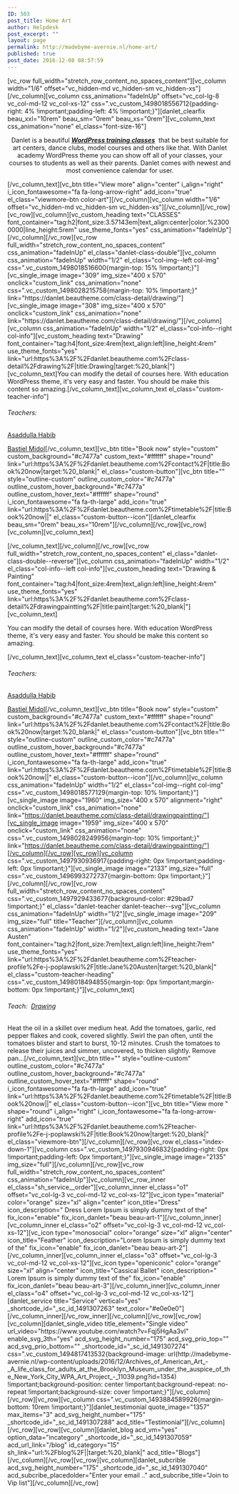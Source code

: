 ```yaml
---
ID: 503
post_title: Home Art
author: Helpdesk
post_excerpt: ""
layout: page
permalink: http://madebyme-avernie.nl/home-art/
published: true
post_date: 2016-12-08 08:57:59
---
```

[vc_row full_width="stretch_row_content_no_spaces_content"][vc_column width="1/6" offset="vc_hidden-md vc_hidden-sm vc_hidden-xs"][/vc_column][vc_column css_animation="fadeInUp" offset="vc_col-lg-8 vc_col-md-12 vc_col-xs-12" css=".vc_custom_1498018556712{padding-right: 4% !important;padding-left: 4% !important;}"][danlet_clearfix beau_xxl="10rem" beau_sm="0rem" beau_xs="0rem"][vc_column_text css_animation="none" el_class="font-size-16"]
<p style="text-align: center;">Danlet is a beautiful <em><strong><a href="http://danlet.beautheme.com/home-3-wordpress-training-classes/" target="_blank" rel="noopener noreferrer">WordPress training classes</a></strong> </em> that be best suitable for art centers, dance clubs, model courses and others like that. With Danlet academy WordPress theme you can show off all of your classes, your courses to students as well as their parents. Danlet comes with newest and most convenience calendar for user.</p>
[/vc_column_text][vc_btn title="View more" align="center" i_align="right" i_icon_fontawesome="fa fa-long-arrow-right" add_icon="true" el_class="viewmore-btn color-art"][/vc_column][vc_column width="1/6" offset="vc_hidden-md vc_hidden-sm vc_hidden-xs"][/vc_column][/vc_row][vc_row][vc_column][vc_custom_heading text="CLASSES" font_container="tag:h2|font_size:3.57143em|text_align:center|color:%23000000|line_height:5rem" use_theme_fonts="yes" css_animation="fadeInUp"][/vc_column][/vc_row][vc_row full_width="stretch_row_content_no_spaces_content" css_animation="fadeInUp" el_class="danlet-class-double"][vc_column css_animation="fadeInUp" width="1/2" el_class="col-img--left col-img" css=".vc_custom_1498018516600{margin-top: 15% !important;}"][vc_single_image image="309" img_size="400 x 570" onclick="custom_link" css_animation="none" css=".vc_custom_1498028215758{margin-top: 10% !important;}" link="https://danlet.beautheme.com/class-detail/drawing/"][vc_single_image image="308" img_size="400 x 570" onclick="custom_link" css_animation="none" link="https://danlet.beautheme.com/class-detail/drawing/"][/vc_column][vc_column css_animation="fadeInUp" width="1/2" el_class="col-info--right col-info"][vc_custom_heading text="Drawing" font_container="tag:h4|font_size:4rem|text_align:left|line_height:4rem" use_theme_fonts="yes" link="url:https%3A%2F%2Fdanlet.beautheme.com%2Fclass-detail%2Fdrawing%2F|title:Drawing|target:%20_blank|"][vc_column_text]You can modify the detail of courses here. With education WordPress theme, it's very easy and faster. You should be make this content so amazing.[/vc_column_text][vc_column_text el_class="custom-teacher-info"]
<h6>Teachers:</h6>
<a href="http://danlet.beautheme.com/teacher-profile/alex-fiva/" target="_blank" rel="noopener noreferrer">Asaddulla Habib</a>

<a href="http://danlet.beautheme.com/teacher-profile/bastien-midol/" target="_blank" rel="noopener noreferrer">Bastiel Midol</a>[/vc_column_text][vc_btn title="Book now" style="custom" custom_background="#c7477a" custom_text="#ffffff" shape="round" link="url:https%3A%2F%2Fdanlet.beautheme.com%2Fcontact%2F|title:Book%20now|target:%20_blank|" el_class="custom-button"][vc_btn title="" style="outline-custom" outline_custom_color="#c7477a" outline_custom_hover_background="#c7477a" outline_custom_hover_text="#ffffff" shape="round" i_icon_fontawesome="fa fa-th-large" add_icon="true" link="url:https%3A%2F%2Fdanlet.beautheme.com%2Ftimetable%2F|title:Book%20now||" el_class="custom-button--icon"][danlet_clearfix beau_sm="0rem" beau_xs="10rem"][/vc_column][/vc_row][vc_row][vc_column][vc_column_text]

[/vc_column_text][/vc_column][/vc_row][vc_row full_width="stretch_row_content_no_spaces_content" el_class="danlet-class-double--reverse"][vc_column css_animation="fadeInUp" width="1/2" el_class="col-info--left col-info"][vc_custom_heading text="Drawing &amp; Painting" font_container="tag:h4|font_size:4rem|text_align:left|line_height:4rem" use_theme_fonts="yes" link="url:https%3A%2F%2Fdanlet.beautheme.com%2Fclass-detail%2Fdrawingpaintting%2F|title:paint|target:%20_blank|"][vc_column_text]
<p style="text-align: left;">You can modify the detail of courses here. With education WordPress theme, it's very easy and faster. You should be make this content so amazing.</p>
[/vc_column_text][vc_column_text el_class="custom-teacher-info"]
<h6 style="text-align: left;">Teachers:</h6>
<a href="http://danlet.beautheme.com/teacher-profile/alex-fiva/" target="_blank" rel="noopener noreferrer">Asaddulla Habib</a>

<a href="http://danlet.beautheme.com/teacher-profile/bastien-midol/" target="_blank" rel="noopener noreferrer">Bastiel Midol</a>[/vc_column_text][vc_btn title="Book now" style="custom" custom_background="#c7477a" custom_text="#ffffff" shape="round" link="url:https%3A%2F%2Fdanlet.beautheme.com%2Fcontact%2F|title:Book%20now|target:%20_blank|" el_class="custom-button"][vc_btn title="" style="outline-custom" outline_custom_color="#c7477a" outline_custom_hover_background="#c7477a" outline_custom_hover_text="#ffffff" shape="round" i_icon_fontawesome="fa fa-th-large" add_icon="true" link="url:https%3A%2F%2Fdanlet.beautheme.com%2Ftimetable%2F|title:Book%20now||" el_class="custom-button--icon"][/vc_column][vc_column css_animation="fadeInUp" width="1/2" el_class="col-img--right col-img" css=".vc_custom_1498018577129{margin-top: 10% !important;}"][vc_single_image image="1960" img_size="400 x 570" alignment="right" onclick="custom_link" css_animation="none" link="https://danlet.beautheme.com/class-detail/drawingpaintting/"][vc_single_image image="1959" img_size="400 x 570" onclick="custom_link" css_animation="none" css=".vc_custom_1498028249956{margin-top: 10% !important;}" link="https://danlet.beautheme.com/class-detail/drawingpaintting/"][/vc_column][/vc_row][vc_row][vc_column css=".vc_custom_1497930936917{padding-right: 0px !important;padding-left: 0px !important;}"][vc_single_image image="2133" img_size="full" css=".vc_custom_1496993272737{margin-bottom: 0px !important;}"][/vc_column][/vc_row][vc_row full_width="stretch_row_content_no_spaces_content" css=".vc_custom_1497929433677{background-color: #29bad7 !important;}" el_class="danlet-teacher danlet-teacher--svg"][vc_column css_animation="fadeInUp" width="1/2"][vc_single_image image="209" img_size="full" title="Teacher"][/vc_column][vc_column css_animation="fadeInUp" width="1/2"][vc_custom_heading text="Jane Austen" font_container="tag:h2|font_size:7rem|text_align:left|line_height:7rem" use_theme_fonts="yes" link="url:https%3A%2F%2Fdanlet.beautheme.com%2Fteacher-profile%2Fe-j-poplawski%2F|title:Jane%20Austen|target:%20_blank|" el_class="custom-teacher-heading" css=".vc_custom_1498018494855{margin-top: 0px !important;margin-bottom: 0px !important;}"][vc_column_text]
<h6>Teach:  <a href="https://danlet.beautheme.com/class-detail/drawing/" target="_blank" rel="noopener noreferrer">Drawing</a></h6>
Heat the oil in a skillet over medium heat. Add the tomatoes, garlic, red pepper flakes and cook, covered slightly. Swirl the pan often, until the tomatoes blister and start to burst, 10-12 minutes. Crush the tomatoes to release their juices and simmer, uncovered, to thicken slightly. Remove pan...[/vc_column_text][vc_btn title="" style="outline-custom" outline_custom_color="#c7477a" outline_custom_hover_background="#c7477a" outline_custom_hover_text="#ffffff" shape="round" i_icon_fontawesome="fa fa-th-large" add_icon="true" link="url:https%3A%2F%2Fdanlet.beautheme.com%2Ftimetable%2F|title:Book%20now||" el_class="custom-button--icon"][vc_btn title="View more " shape="round" i_align="right" i_icon_fontawesome="fa fa-long-arrow-right" add_icon="true" link="url:https%3A%2F%2Fdanlet.beautheme.com%2Fteacher-profile%2Fe-j-poplawski%2F|title:Book%20now|target:%20_blank|" el_class="viewmore-btn"][/vc_column][/vc_row][vc_row el_class="index-down-1"][vc_column css=".vc_custom_1497930946832{padding-right: 0px !important;padding-left: 0px !important;}"][vc_single_image image="2135" img_size="full"][/vc_column][/vc_row][vc_row full_width="stretch_row_content_no_spaces_content" css_animation="fadeInUp"][vc_column][vc_row_inner el_class="sh_service__order"][vc_column_inner el_class="o1" offset="vc_col-lg-3 vc_col-md-12 vc_col-xs-12"][vc_icon type="material" color="orange" size="xl" align="center" icon_title="Dress" icon_description=" Dress Lorem Ipsum is simply dummy text of the" fix_icon="enable" fix_icon_danlet="beau beau-art-1"][/vc_column_inner][vc_column_inner el_class="o2" offset="vc_col-lg-3 vc_col-md-12 vc_col-xs-12"][vc_icon type="monosocial" color="orange" size="xl" align="center" icon_title="Feather" icon_description="Lorem Ipsum is simply dummy text of the" fix_icon="enable" fix_icon_danlet="beau beau-art-2"][/vc_column_inner][vc_column_inner el_class="o3" offset="vc_col-lg-3 vc_col-md-12 vc_col-xs-12"][vc_icon type="openiconic" color="orange" size="xl" align="center" icon_title="Cassical Ballet" icon_description=" Lorem Ipsum is simply dummy text of the" fix_icon="enable" fix_icon_danlet="beau beau-art-3"][/vc_column_inner][vc_column_inner el_class="o4" offset="vc_col-lg-3 vc_col-md-12 vc_col-xs-12"][danlet_service title="Service" vertical="yes" _shortcode_id="_sc_id_1491307263" text_color="#e0e0e0"][/vc_column_inner][/vc_row_inner][/vc_column][/vc_row][vc_row][vc_column][danlet_single_video title_element="Single video" url_video="https://www.youtube.com/watch?v=Fqj5HgAa3vI" enable_svg_3th="yes" acd_svg_height_number="175" acd_svg_prio_top="" acd_svg_prio_bottom="" _shortcode_id="_sc_id_1491307274" css=".vc_custom_1494817413532{background-image: url(http://madebyme-avernie.nl/wp-content/uploads/2016/12/Archives_of_American_Art_-_A_life_class_for_adults_at_the_Brooklyn_Museum_under_the_auspice_of_the_New_York_City_WPA_Art_Project_-_11039.png?id=1354) !important;background-position: center !important;background-repeat: no-repeat !important;background-size: cover !important;}"][/vc_column][/vc_row][vc_row][vc_column css=".vc_custom_1493884589926{margin-bottom: 10rem !important;}"][danlet_testimonial quote_image="1357" max_items="3" acd_svg_height_number="175" _shortcode_id="_sc_id_1491307288" acd_title="Testimonial"][/vc_column][/vc_row][vc_row][vc_column][danlet_blog acd_vm="yes" option_data="incategory" _shortcode_id="_sc_id_1491307059" acd_url_link="/blog" id_category="15" sh_link="url:%2Fblog%2F||target:%20_blank|" acd_title="Blogs"][/vc_column][/vc_row][vc_row][vc_column][danlet_subcrible acd_svg_height_number="175" _shortcode_id="_sc_id_1491307040" acd_subcribe_placedolder="Enter your email .." acd_subcribe_title="Join to Vip list"][/vc_column][/vc_row]